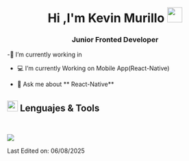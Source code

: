 <h1 align="center"><b>Hi ,I'm Kevin Murillo </b><img src="https://media.giphy.com/media/hvRJCLFzcasrR4ia7z/giphy.gif" width="35"></h1>
<h3 align="center">Junior Fronted Developer</h3>

-🔭 I’m currently working in <a href="https://www.informaticacreativa.net" target="blank" > </a>

- 💻 I’m currently Working on Mobile App(React-Native)

- 💬 Ask me about ** React-Native**



## <img src="https://media2.giphy.com/media/QssGEmpkyEOhBCb7e1/giphy.gif?cid=ecf05e47a0n3gi1bfqntqmob8g9aid1oyj2wr3ds3mg700bl&rid=giphy.gif" width ="25"><b> Lenguajes & Tools </b>
<br>
<p align="left">
  <a href="https://skillicons.dev">
    <img src="https://skillicons.dev/icons?i=github,git,css,html,supabase,express,figma,js,postgres,mysql,nodejs,postman,react,tailwind,ts,vscode,net,cs,laravel,php,vite,kotlin&perline=14" />
  </a>
</p>


Last Edited on: 06/08/2025

